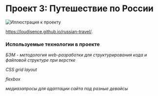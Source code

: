 # Проект 3: Путешествие по России

![Иллюстрация к проекту](https://github.com/Loudisence/russian-travel/images/__image.jpg)

https://loudisence.github.io/russian-travel/.


### Используемые технологии в проекте

*БЭМ - методология web-разработки для структурирования кода и файловой структуре при верстке*

*CSS grid layout*

*flexbox*

*медиазапросы для адаптации сайта под разные девайсы*

